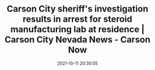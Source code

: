 ---
"title": "Carson City sheriff's investigation results in arrest for steroid manufacturing lab at residence | Carson City Nevada News - Carson Now"
"date": "2021-10-11 20:30:55"
"feed_name": "GOOGLENEWSMINING"
"feed_website": "https://news.google.com/search?q=mining%2Bincident&hl=en-US&gl=US&ceid=US:en"
"feed_rss": "https://news.google.com/rss/search?q=mining%2Bincident&hl=en-US&gl=US&ceid=US:en"
"link": "https://carsonnow.org/story/10/11/2021/carson-city-sheriffs-investigation-results-arrest-steroid-manufacturing-lab-residen?page=855&fbclid=IwAR0FcUdXHTJ7Fa_DRwmCy7yLITyepAepjOX_qUifDhrhw3x-Nti7BAFNOn4"
"source": "{'href': 'https://carsonnow.org', 'title': 'Carson Now'}"
"file": "_posts/2021-1-1-285c887648fd5019676489fa6bbb1f6f4ab1510f.md"
"accident": "0"
"drilling": "0"
"dead": "0"
"injured": "0"
"arrested": "0"
"place": "unknown place"
"where": "unknown site"
"causes": "unknown"
"place_uri": "unknown place"
---